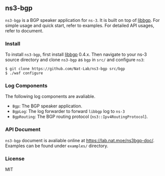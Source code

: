ns3-bgp
---

`ns3-bgp` is a BGP speaker application for `ns-3`.  It is built on top of [libbgp](https://github.com/Nat-Lab/libbgp). For simple usage and quick start, refer to examples. For detailed API usages, refer to document.

### Install

To install `ns3-bgp`, first install [libbgp](https://github.com/Nat-Lab/libbgp/) 0.4.x. Then navigate to your ns-3 source directory and clone `ns3-bgp` as `bgp` in `src/` and configure `ns3`: 

```
$ git clone https://github.com/Nat-Lab/ns3-bgp src/bgp
$ ./waf configure
```

### Log Components

The following log components are avaliable.

- `Bgp`: The BGP speaker application.
- `BgpLog`: The log forwarder to forward `libbgp` log to `ns-3`
- `BgpRouting`: The BGP routing protocol (`ns3::Ipv4RoutingProtocol`).


### API Document

`ns3-bgp` document is avaliable online at <https://lab.nat.moe/ns3bgp-doc/>. Examples can be found under `examples/` directory.

### License

MIT

